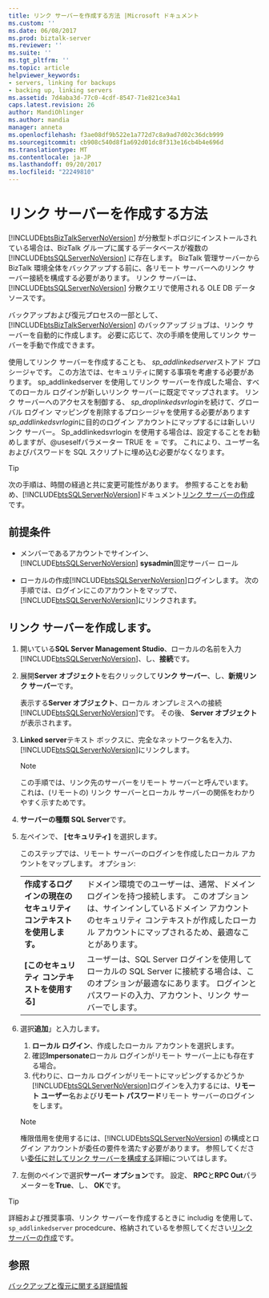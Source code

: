 ```yaml
---
title: リンク サーバーを作成する方法 |Microsoft ドキュメント
ms.custom: ''
ms.date: 06/08/2017
ms.prod: biztalk-server
ms.reviewer: ''
ms.suite: ''
ms.tgt_pltfrm: ''
ms.topic: article
helpviewer_keywords:
- servers, linking for backups
- backing up, linking servers
ms.assetid: 7d4aba3d-77c0-4cdf-8547-71e821ce34a1
caps.latest.revision: 26
author: MandiOhlinger
ms.author: mandia
manager: anneta
ms.openlocfilehash: f3ae08df9b522e1a772d7c8a9ad7d02c36dcb999
ms.sourcegitcommit: cb908c540d8f1a692d01dc8f313e16cb4b4e696d
ms.translationtype: MT
ms.contentlocale: ja-JP
ms.lasthandoff: 09/20/2017
ms.locfileid: "22249810"
---
```

# <a name="how-to-create-a-linked-server"></a>リンク サーバーを作成する方法
[!INCLUDE[btsBizTalkServerNoVersion](../includes/btsbiztalkservernoversion-md.md)] が分散型トポロジにインストールされている場合は、BizTalk グループに属するデータベースが複数の [!INCLUDE[btsSQLServerNoVersion](../includes/btssqlservernoversion-md.md)] に存在します。 BizTalk 管理サーバーから BizTalk 環境全体をバックアップする前に、各リモート サーバーへのリンク サーバー接続を構成する必要があります。 リンク サーバーは、[!INCLUDE[btsSQLServerNoVersion](../includes/btssqlservernoversion-md.md)] 分散クエリで使用される OLE DB データ ソースです。  
  
 バックアップおよび復元プロセスの一部として、[!INCLUDE[btsBizTalkServerNoVersion](../includes/btsbiztalkservernoversion-md.md)] のバックアップ ジョブは、リンク サーバーを自動的に作成します。 必要に応じて、次の手順を使用してリンク サーバーを手動で作成できます。  
  
 使用してリンク サーバーを作成することも、 *sp_addlinkedserver*ストアド プロシージャです。 この方法では、セキュリティに関する事項を考慮する必要があります。 sp_addlinkedserver を使用してリンク サーバーを作成した場合、すべてのローカル ログインが新しいリンク サーバーに既定でマップされます。 リンク サーバーへのアクセスを制御する、 *sp_droplinkedsvrlogin*を続けて、グローバル ログイン マッピングを削除するプロシージャを使用する必要があります*sp_addlinkedsvrlogin*に目的のログイン アカウントにマップするには新しいリンク サーバー。 Sp_addlinkedsvrlogin を使用する場合は、設定することをお勧めしますが、@useselfパラメーター TRUE を = です。 これにより、ユーザー名およびパスワードを SQL スクリプトに埋め込む必要がなくなります。  

> [!TIP]
> 次の手順は、時間の経過と共に変更可能性があります。 参照することをお勧め、[!INCLUDE[btsSQLServerNoVersion](../includes/btssqlservernoversion-md.md)]ドキュメント[リンク サーバーの作成](https://docs.microsoft.com/sql/relational-databases/linked-servers/create-linked-servers-sql-server-database-engine)です。
  
## <a name="prerequisites"></a>前提条件  
  
-   メンバーであるアカウントでサインイン、 [!INCLUDE[btsSQLServerNoVersion](../includes/btssqlservernoversion-md.md)] **sysadmin**固定サーバー ロール  
  
-   ローカルの作成[!INCLUDE[btsSQLServerNoVersion](../includes/btssqlservernoversion-md.md)]ログインします。 次の手順では、ログインにこのアカウントをマップで、[!INCLUDE[btsSQLServerNoVersion](../includes/btssqlservernoversion-md.md)]にリンクされます。 
  
## <a name="create-a-linked-server"></a>リンク サーバーを作成します。
  
1.  開いている**SQL Server Management Studio**、ローカルの名前を入力[!INCLUDE[btsSQLServerNoVersion](../includes/btssqlservernoversion-md.md)]、し、**接続**です。  
  
2.  展開**Server オブジェクト**を右クリックして**リンク サーバー**、し、**新規リンク サーバー**です。  

    表示する**Server オブジェクト**、ローカル オンプレミスへの接続[!INCLUDE[btsSQLServerNoVersion](../includes/btssqlservernoversion-md.md)]です。 その後、 **Server オブジェクト**が表示されます。
  
3.  **Linked server**テキスト ボックスに、完全なネットワーク名を入力、[!INCLUDE[btsSQLServerNoVersion](../includes/btssqlservernoversion-md.md)]にリンクします。  
  
    > [!NOTE]
    >  この手順では、リンク先のサーバーをリモート サーバーと呼んでいます。 これは、(リモートの) リンク サーバーとローカル サーバーの関係をわかりやすく示すためです。  
  
4.  **サーバーの種類** **SQL Server**です。  
  
5.  左ペインで、 **[セキュリティ]** を選択します。 

    このステップでは、リモート サーバーのログインを作成したローカル アカウントをマップします。 オプション: 
    
    | | | 
    |---|---|
    | **作成するログインの現在のセキュリティ コンテキストを使用します。** | ドメイン環境でのユーザーは、通常、ドメイン ログインを持つ接続します。 このオプションは、サインインしているドメイン アカウントのセキュリティ コンテキストが作成したローカル アカウントにマップされるため、最適なことがあります。|
    | **[このセキュリティ コンテキストを使用する]** | ユーザーは、SQL Server ログインを使用してローカルの SQL Server に接続する場合は、このオプションが最適なにあります。 ログインとパスワードの入力、アカウント、リンク サーバーでします。 |


6. 選択**追加**」と入力します。 

    1. **ローカル ログイン**、作成したローカル アカウントを選択します。 
    2. 確認**Impersonate**ローカル ログインがリモート サーバー上にも存在する場合。 
    3. 代わりに、ローカル ログインがリモートにマッピングするかどうか[!INCLUDE[btsSQLServerNoVersion](../includes/btssqlservernoversion-md.md)]ログインを入力するには、**リモート ユーザー**名および**リモート パスワード**リモート サーバーのログインをします。  
  
    > [!NOTE]
    >  権限借用を使用するには、[!INCLUDE[btsSQLServerNoVersion](../includes/btssqlservernoversion-md.md)] の構成とログイン アカウントが委任の要件を満たす必要があります。 参照してください[委任に対してリンク サーバーを構成する](https://msdn.microsoft.com/library/ms189580.aspx)詳細についてはします。  

7. 左側のペインで選択**サーバー オプション**です。 設定、 **RPC**と**RPC Out**パラメーターを**True**、し、 **OK**です。 
 
> [!TIP]
> 詳細および推奨事項、リンク サーバーを作成するときに includig を使用して、 `sp_addlinkedserver` procedcure、格納されているを参照してください[リンク サーバーの作成](https://docs.microsoft.com/sql/relational-databases/linked-servers/create-linked-servers-sql-server-database-engine)です。

  
## <a name="see-also"></a>参照  
 [バックアップと復元に関する詳細情報](../core/advanced-information-about-backup-and-restore1.md)